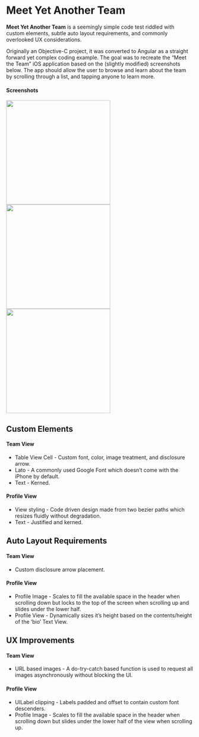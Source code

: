 Meet Yet Another Team
======
**Meet Yet Another Team** is a seemingly simple code test riddled with custom elements, subtle auto layout requirements, and commonly overlooked UX considerations.

Originally an Objective-C project, it was converted to Angular as a straight forward yet complex coding example. The goal was to recreate the “Meet the Team” iOS application based on the (slightly modified) screenshots below. The app should allow the user to browse and learn about the team by scrolling through a list, and tapping anyone to learn more.

#### Screenshots
<img src="https://64.media.tumblr.com/5763decb97cbd8e41b842063fec10e26/1553609648a630eb-3a/s1280x1920/ff46f14a393033bb914d0801aa88557ffe5b7712.png" width="280"/>    <img src="https://64.media.tumblr.com/26514f5fc9894b976ef228d5fd19ac57/1553609648a630eb-7f/s1280x1920/e3c99247445ac00cadf04179fd25883e4a46c98f.png" width="280"/>    <img src="https://64.media.tumblr.com/5763decb97cbd8e41b842063fec10e26/1553609648a630eb-3a/s1280x1920/ff46f14a393033bb914d0801aa88557ffe5b7712.png" width="280"/>

## Custom Elements
#### Team View
* Table View Cell - Custom font, color, image treatment, and disclosure arrow.
* Lato - A commonly used Google Font which doesn’t come with the iPhone by default.
* Text - Kerned.

#### Profile View
* View styling - Code driven design made from two bezier paths which resizes fluidly without degradation.
* Text - Justified and kerned.

## Auto Layout Requirements
#### Team View
* Custom disclosure arrow placement.

#### Profile View
* Profile Image - Scales to fill the available space in the header when scrolling down but locks to the top of the screen when scrolling up and slides under the lower half.
* Profile View - Dynamically sizes it’s height based on the contents/height of the ‘bio’ Text View.

## UX Improvements
#### Team View
* URL based images - A do-try-catch based function is used to request all images asynchronously without blocking the UI.

#### Profile View
* UILabel clipping - Labels padded and offset to contain custom font descenders.
* Profile Image - Scales to fill the available space in the header when scrolling down but slides under the lower half of the view when scrolling up.
